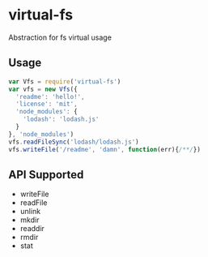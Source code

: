 # virtual-fs

Abstraction for fs virtual usage

## Usage

```js
var Vfs = require('virtual-fs')
var vfs = new Vfs({
  'readme': 'hello!',
  'license': 'mit',
  'node_modules': {
    'lodash': 'lodash.js'
  }
}, 'node_modules')
vfs.readFileSync('lodash/lodash.js')
vfs.writeFile('/readme', 'damn', function(err){/**/})
```

## API Supported

- writeFile
- readFile
- unlink
- mkdir
- readdir
- rmdir
- stat
